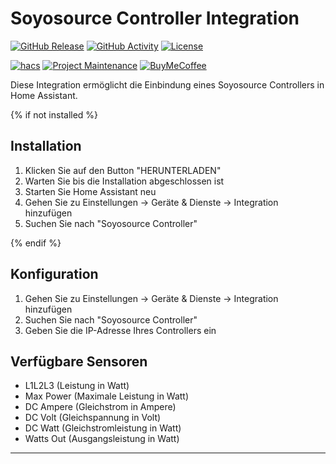 # Soyosource Controller Integration

[![GitHub Release][releases-shield]][releases]
[![GitHub Activity][commits-shield]][commits]
[![License][license-shield]][license]

[![hacs][hacsbadge]][hacs]
[![Project Maintenance][maintenance-shield]][user_profile]
[![BuyMeCoffee][buymecoffeebadge]][buymecoffee]

Diese Integration ermöglicht die Einbindung eines Soyosource Controllers in Home Assistant.

{% if not installed %}
## Installation

1. Klicken Sie auf den Button "HERUNTERLADEN"
2. Warten Sie bis die Installation abgeschlossen ist
3. Starten Sie Home Assistant neu
4. Gehen Sie zu Einstellungen -> Geräte & Dienste -> Integration hinzufügen
5. Suchen Sie nach "Soyosource Controller"

{% endif %}

## Konfiguration

1. Gehen Sie zu Einstellungen -> Geräte & Dienste -> Integration hinzufügen
2. Suchen Sie nach "Soyosource Controller"
3. Geben Sie die IP-Adresse Ihres Controllers ein

## Verfügbare Sensoren

- L1L2L3 (Leistung in Watt)
- Max Power (Maximale Leistung in Watt)
- DC Ampere (Gleichstrom in Ampere)
- DC Volt (Gleichspannung in Volt)
- DC Watt (Gleichstromleistung in Watt)
- Watts Out (Ausgangsleistung in Watt)

***

[releases-shield]: https://img.shields.io/github/release/MrToshi/ha-soyosource.svg
[releases]: https://github.com/MrToshi/ha-soyosource/releases
[commits-shield]: https://img.shields.io/github/commit-activity/y/MrToshi/ha-soyosource.svg
[commits]: https://github.com/MrToshi/ha-soyosource/commits/main
[hacsbadge]: https://img.shields.io/badge/HACS-Custom-orange.svg
[hacs]: https://github.com/hacs/integration
[maintenance-shield]: https://img.shields.io/maintenance/yes/2024.svg
[buymecoffeebadge]: https://img.shields.io/badge/buy%20me%20a%20coffee-donate-yellow.svg
[buymecoffee]: https://www.buymeacoffee.com/MrToshi
[license-shield]: https://img.shields.io/github/license/MrToshi/ha-soyosource.svg
[license]: https://github.com/MrToshi/ha-soyosource/blob/main/LICENSE
[user_profile]: https://github.com/MrToshi 
